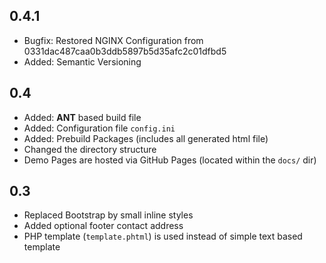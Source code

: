 ## 0.4.1 ##
* Bugfix: Restored NGINX Configuration from 0331dac487caa0b3ddb5897b5d35afc2c01dfbd5
* Added: Semantic Versioning

## 0.4 ##
* Added: **ANT** based build file
* Added: Configuration file `config.ini`
* Added: Prebuild Packages (includes all generated html file)
* Changed the directory structure
* Demo Pages are hosted via GitHub Pages (located within the `docs/` dir)

## 0.3 ##
* Replaced Bootstrap by small inline styles
* Added optional footer contact address
* PHP template (`template.phtml`) is used instead of simple text based template